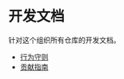 # 开发文档

针对这个组织所有仓库的开发文档。

- [行为守则](CODE_OF_CONDUCT.md)
- [贡献指南](https://github.com/vusion/DOCUMENTATION/issues/4)
